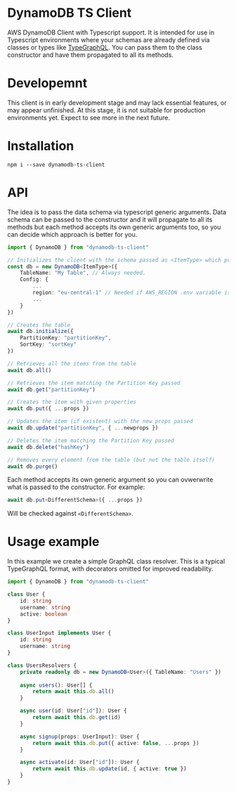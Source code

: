# DynamoDB TS Client
AWS DynamoDB Client with Typescript support. It is intended for use in Typescript environments where your schemas are already defined via classes or types like [TypeGraphQL](https://typegraphql.com/). You can pass them to the class constructor and have them propagated to all its methods.

# Developemnt
This client is in early development stage and may lack essential features, or may appear unfinished. At this stage, it is not suitable for production environments yet. Expect to see more in the next future.

# Installation
```
npm i --save dynamodb-ts-client
```

# API
The idea is to pass the data schema via typescript generic arguments. Data schema can be passed to the constructor and it will propagate to all its methods but each method accepts its own generic arguments too, so you can decide which approach is better for you.
```ts
import { DynamoDB } from "dynamodb-ts-client"

// Initializes the client with the schema passed as <ItemType> which propagates to all the subsequent methods.
const db = new DynamoDB<ItemType>({ 
    TableName: "My Table", // Always needed.
    Config: {
        ...
        region: "eu-central-1" // Needed if AWS_REGION .env variable is not set.
        ...
    } 
})

// Creates the table
await db.initialize({
    PartitionKey: "partitionKey",
    SortKey: "sortKey"
})

// Retrieves all the items from the table
await db.all()

// Retrieves the item matching the Partition Key passed
await db.get("partitionKey")

// Creates the item with given properties
await db.put({ ...props })

// Updates the item (if existent) with the new props passed
await db.update("partitionKey", { ...newprops })

// Deletes the item matching the Partition Key passed
await db.delete("hashKey")

// Removes every element from the table (but not the table itself)
await db.purge()
```
Each method accepts its own generic argument so you can ovwerwrite what is passed to the constructor. For example:
```ts
await db.put<DifferentSchema>({ ...props }) 
```
Will be checked against `<DifferentSchema>`.

# Usage example
In this example we create a simple GraphQL class resolver. This is a typical TypeGraphQL format, with decorators omitted for improved readability.
```ts
import { DynamoDB } from "dynamodb-ts-client"

class User {
    id: string
    username: string
    active: boolean
}

class UserInput implements User {
    id: string
    username: string
}

class UsersResolvers {
    private readonly db = new DynamoDB<User>({ TableName: "Users" })
    
    async users(): User[] {
        return await this.db.all()
    }

    async user(id: User["id"]): User {
        return await this.db.get(id)
    }

    async signup(props: UserInput): User {
        return await this.db.put({ active: false, ...props })
    }

    async activate(id: User["id"]): User {
        return await this.db.update(id, { active: true })
    }
}
```